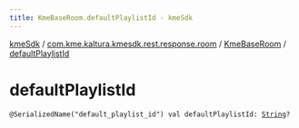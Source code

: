 ```yaml
---
title: KmeBaseRoom.defaultPlaylistId - kmeSdk
---
```


[kmeSdk](../../index.html) / [com.kme.kaltura.kmesdk.rest.response.room](../index.html) / [KmeBaseRoom](index.html) / [defaultPlaylistId](./default-playlist-id.html)

# defaultPlaylistId

`@SerializedName("default_playlist_id") val defaultPlaylistId: `[`String`](https://kotlinlang.org/api/latest/jvm/stdlib/kotlin/-string/index.html)`?`